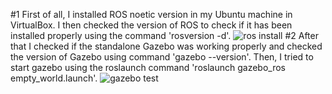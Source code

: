 #1 First of all, I installed ROS noetic version in my Ubuntu machine in VirtualBox.
I then checked the version of ROS to check if it has been installed properly using the command 'rosversion -d'.
![ros install](https://user-images.githubusercontent.com/83338844/182037660-8d0d8811-5023-460c-91ec-0b9d8161d346.png)
#2 After that I checked if the standalone Gazebo was working properly and checked the version of Gazebo using command 'gazebo --version'.
Then, I tried to start gazebo using the roslaunch command 'roslaunch gazebo_ros empty_world.launch'.
![gazebo test](https://user-images.githubusercontent.com/83338844/182037625-f28a22eb-eb5b-4445-a533-76b907d235cf.png)
